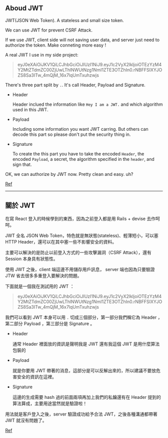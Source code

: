 ## Aboud JWT

JWT(JSON Web Token). A stateless and small size token.

We can use JWT for prevent CSRF Attack.

If we use JWT, client side will not saving user data, and server just need to authorize the token. Make conneting more easy !

A real JWT I use in my side project:

>eyJ0eXAiOiJKV1QiLCJhbGciOiJIUzI1NiJ9.eyJ1c2VyX2lkIjoiOTEzYzM4Y2MtZTdmZC00ZjUwLThlNWUtNzg1NmI1ZTE3OTZhIn0.rNBFFSIXYJOZS8Sa3ITw_4mQjM_16x7lqUmTxuhzwjs

There's three part split by `.`. It's call Header, Payload and Signature.

- Header

    Header inclued the information like `Hey I am a JWT.` and which algorithm used in this JWT.

- Payload

    Including some information you want JWT carring. But others can decode this part so please don't put the security thing in.

- Signature

    To create the this part you have to take the encoded `Header`, the encoded `Payload`, a secret, the algorithm specified in the `header`, and sign that.

OK, we can authorize by JWT now. Pretty clean and easy. uh?

[Ref](https://jwt.io/)

- - -

## 關於 JWT

在寫 React 登入的時候學到的東西，因為之前登入都是用 Rails + devise 去作呵呵。

JWT 全名 JSON Web Token，特色就是無狀態(stateless)、輕薄短小，可以塞 HTTP Header，還可以在其中塞一些不影響安全的資料。

主要可以解決的是防止以前登入方式的一些攻擊漏洞（CSRF Attack），還有 Session 本身具有狀態性。

使用 JWT 之後，client 端這邊不用儲存用戶訊息， server 端也因為只要驗證 JTW 省去很多多重登入要解決的問題。 

下面就是一個我在測試用的 JWT ：

>eyJ0eXAiOiJKV1QiLCJhbGciOiJIUzI1NiJ9.eyJ1c2VyX2lkIjoiOTEzYzM4Y2MtZTdmZC00ZjUwLThlNWUtNzg1NmI1ZTE3OTZhIn0.rNBFFSIXYJOZS8Sa3ITw_4mQjM_16x7lqUmTxuhzwjs

我們可以看到 JWT 本身可以用 `.` 切成三個部分，第一部分我們稱它為 Header ，第二部分 Payload ，第三部分是 Signature 。

- Header

    通常 Header 裡面放的資訊是聲明我是 JWT 還有我這個 JWT 是用什麼算法包裝的

- Payload

    就是你要用 JWT 帶著的消息，這部分是可以反解出來的，所以建議不要放危害安全的資訊在這裡。

- Signature

    這邊的生成需要 hash 過的前面兩項再加上我們的私鑰還有在 Header 提到的算法算成，主要用途當然就是驗證啦！

用法就是客戶登入之後，server 驗證成功給予合法 JWT，之後各種溝通都帶著 JWT 就沒有問題了。  


[Ref](https://jwt.io/)
